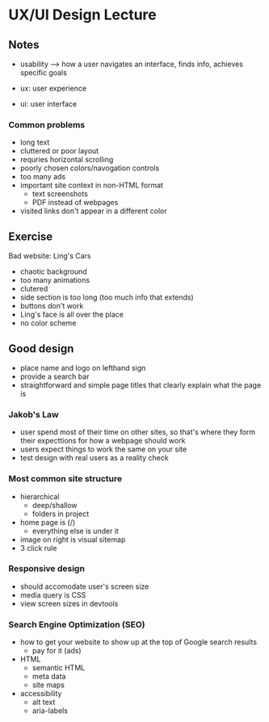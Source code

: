 # UX/UI Design Lecture

## Notes
- usability --> how a user navigates an interface, finds info, achieves specific goals

- ux: user experience
- ui: user interface

### Common problems
- long text
- cluttered or poor layout
- requries horizontal scrolling
- poorly chosen colors/navogation controls
- too many ads
- important site context in non-HTML format
    - text screenshots
    - PDF instead of webpages
- visited links don't appear in a different color


## Exercise
Bad website: Ling's Cars
- chaotic background
- too many animations
- clutered 
- side section is too long (too much info that extends)
- buttons don't work
- Ling's face is all over the place
- no color scheme 

## Good design
- place name and logo on lefthand sign
- provide a search bar
- straightforward and simple page titles that clearly explain what the page is

### Jakob's Law
- user spend most of their time on other sites, so that's where they form their expecttions for how a webpage should work
- users expect things to work the same on your site
- test design with real users as a reality check

### Most common site structure
- hierarchical
    - deep/shallow
    - folders in project
- home page is (/)
    - everything else is under it
- image on right is visual sitemap
- 3 click rule

### Responsive design
- should accomodate user's screen size
- media query is CSS
- view screen sizes in devtools

### Search Engine Optimization (SEO)
- how to get your website to show up at the top of Google search results
    - pay for it (ads)
- HTML
    - semantic HTML
    - meta data
    - site maps
- accessibility 
    - alt text
    - aria-labels